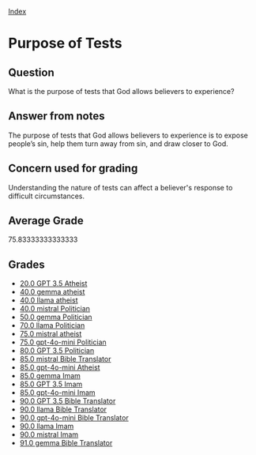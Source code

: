 
[Index](../../index.md)
# Purpose of Tests
## Question
What is the purpose of tests that God allows believers to experience?

## Answer from notes
The purpose of tests that God allows believers to experience is to expose people’s sin, help them turn away from sin, and draw closer to God.

## Concern used for grading
Understanding the nature of tests can affect a believer's response to difficult circumstances.

## Average Grade
75.83333333333333

## Grades
 * [20.0 GPT 3.5 Atheist](../answers/GPT_3.5_Atheist/Purpose_of_Tests.md)
 * [40.0 gemma atheist](../answers/gemma_atheist/Purpose_of_Tests.md)
 * [40.0 llama atheist](../answers/llama_atheist/Purpose_of_Tests.md)
 * [40.0 mistral Politician](../answers/mistral_Politician/Purpose_of_Tests.md)
 * [50.0 gemma Politician](../answers/gemma_Politician/Purpose_of_Tests.md)
 * [70.0 llama Politician](../answers/llama_Politician/Purpose_of_Tests.md)
 * [75.0 mistral atheist](../answers/mistral_atheist/Purpose_of_Tests.md)
 * [75.0 gpt-4o-mini Politician](../answers/gpt-4o-mini_Politician/Purpose_of_Tests.md)
 * [80.0 GPT 3.5 Politician](../answers/GPT_3.5_Politician/Purpose_of_Tests.md)
 * [85.0 mistral Bible Translator](../answers/mistral_Bible_Translator/Purpose_of_Tests.md)
 * [85.0 gpt-4o-mini Atheist](../answers/gpt-4o-mini_Atheist/Purpose_of_Tests.md)
 * [85.0 gemma Imam](../answers/gemma_Imam/Purpose_of_Tests.md)
 * [85.0 GPT 3.5 Imam](../answers/GPT_3.5_Imam/Purpose_of_Tests.md)
 * [85.0 gpt-4o-mini Imam](../answers/gpt-4o-mini_Imam/Purpose_of_Tests.md)
 * [90.0 GPT 3.5 Bible Translator](../answers/GPT_3.5_Bible_Translator/Purpose_of_Tests.md)
 * [90.0 llama Bible Translator](../answers/llama_Bible_Translator/Purpose_of_Tests.md)
 * [90.0 gpt-4o-mini Bible Translator](../answers/gpt-4o-mini_Bible_Translator/Purpose_of_Tests.md)
 * [90.0 llama Imam](../answers/llama_Imam/Purpose_of_Tests.md)
 * [90.0 mistral Imam](../answers/mistral_Imam/Purpose_of_Tests.md)
 * [91.0 gemma Bible Translator](../answers/gemma_Bible_Translator/Purpose_of_Tests.md)
